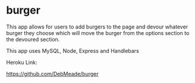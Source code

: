 # burger

This app allows for users to add burgers to the page and devour whatever burger they choose which will move the burger from the options section to the devoured section.

This app uses MySQL, Node, Express and Handlebars

Heroku Link:

https://github.com/DebMeade/burger
